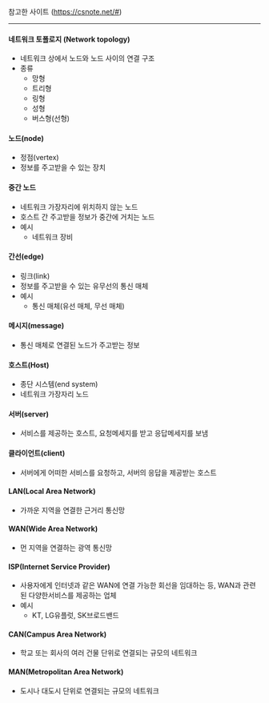 참고한 사이트 (https://csnote.net/#)

---
#### 네트워크 토폴로지 (Network topology)
- 네트워크 상에서 노드와 노드 사이의 연결 구조
- 종류
	- 망형
	- 트리형
	- 링형
	- 성형
	- 버스형(선형)

#### 노드(node)
- 정점(vertex)
- 정보를 주고받을 수 있는 장치

#### 중간 노드
- 네트워크 가장자리에 위치하지 않는 노드
- 호스트 간 주고받을 정보가 중간에 거치는 노드
- 예시
	- 네트워크 장비

#### 간선(edge)
- 링크(link)
- 정보를 주고받을 수 있는 유무선의 통신 매체
- 예시
	- 통신 매체(유선 매체, 무선 매체)

#### 메시지(message)
- 통신 매체로 연결된 노드가 주고받는 정보

#### 호스트(Host)
- 종단 시스템(end system)
- 네트워크 가장자리 노드

#### 서버(server)
- 서비스를 제공하는 호스트, 요청메세지를 받고 응답메세지를 보냄

#### 클라이언트(client)
- 서버에게 어떠한 서비스를 요청하고, 서버의 응답을 제공받는 호스트

#### LAN(Local Area Network)
- 가까운 지역을 연결한 근거리 통신망

#### WAN(Wide Area Network)
- 먼 지역을 연결하는 광역 통신망

#### ISP(Internet Service Provider)
- 사용자에게 인터넷과 같은 WAN에 연결 가능한 회선을 임대하는 등,
  WAN과 관련된 다양한서비스를 제공하는 업체
- 예시
	- KT, LG유플럿, SK브로드밴드

#### CAN(Campus Area Network)
- 학교 또는 회사의 여러 건물 단위로 연결되는 규모의 네트워크

#### MAN(Metropolitan Area Network)
- 도시나 대도시 단위로 연결되는 규모의 네트워크


